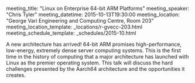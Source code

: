 meeting_title: "Linux on Enterprise 64-bit ARM Platforms"
meeting_speaker: "Chris Tyler"
meeting_datetime: 2015-10-13T19:30:00
meeting_location: "George Vari Engineering and Computing Centre, Room 203"
meeting_location_template: _locations/r-gvecc-203.html
meeting_schedule_template: _schedules/2015-10.html

A new architecture has arrived! 64-bit ARM promises high-performance, low-energy, extremely dense server computing systems. This is the first time in the history of computing that a major architecture has launched with Linux as the premier operating system. This talk will discuss the hard challenges presented by the Aarch64 architecture and the opportunities it creates.
